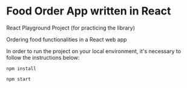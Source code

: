 # Food Order App written in React

React Playground Project (for practicing the library)

Ordering food functionalities in a React web app

In order to run the project on your local environment, it's necessary to follow the instructions below:

`npm install`

`npm start`
